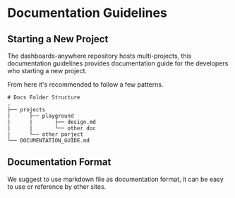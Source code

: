 # Documentation Guidelines

## Starting a New Project

The dashboards-anywhere repository hosts multi-projects, this documentation guidelines provides documentation guide for the developers who starting a new project. 

From here it's recommended to follow a few patterns.

```
# Docs Folder Structure
.
├── projects
|      ├── playground
|      |       ├── design.md
|      |       └── other doc
|      └── other porject
└── DOCUMENTATION_GUIDE.md
```

## Documentation Format

We suggest to use markdown file as documentation format, it can be easy to use or reference by other sites.